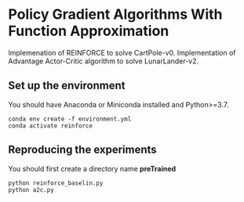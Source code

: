 # Policy Gradient Algorithms With Function Approximation

Implemenation of REINFORCE to solve CartPole-v0. Implementation of Advantage Actor-Critic algorithm to solve LunarLander-v2.

## Set up the environment

You should have Anaconda or Miniconda installed and Python>=3.7.

```
conda env create -f environment.yml
conda activate reinforce
```

## Reproducing the experiments

You should first create a directory name **preTrained**

```
python reinforce_baselin.py
python a2c.py
```